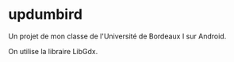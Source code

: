 # updumbird
Un projet de mon classe de l'Université de Bordeaux I sur Android.

On utilise la libraire LibGdx.
